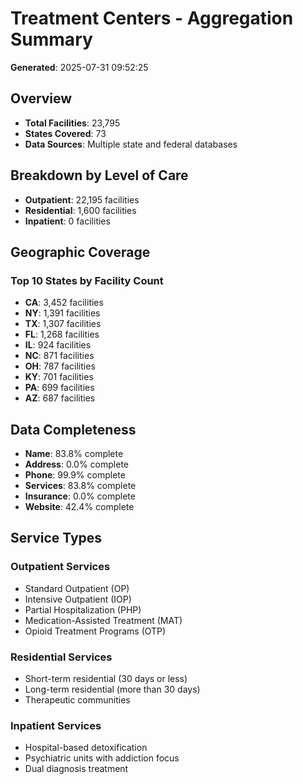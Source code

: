 # Treatment Centers - Aggregation Summary

**Generated**: 2025-07-31 09:52:25

## Overview
- **Total Facilities**: 23,795
- **States Covered**: 73
- **Data Sources**: Multiple state and federal databases

## Breakdown by Level of Care
- **Outpatient**: 22,195 facilities
- **Residential**: 1,600 facilities
- **Inpatient**: 0 facilities

## Geographic Coverage
### Top 10 States by Facility Count
- **CA**: 3,452 facilities
- **NY**: 1,391 facilities
- **TX**: 1,307 facilities
- **FL**: 1,268 facilities
- **IL**: 924 facilities
- **NC**: 871 facilities
- **OH**: 787 facilities
- **KY**: 701 facilities
- **PA**: 699 facilities
- **AZ**: 687 facilities

## Data Completeness
- **Name**: 83.8% complete
- **Address**: 0.0% complete
- **Phone**: 99.9% complete
- **Services**: 83.8% complete
- **Insurance**: 0.0% complete
- **Website**: 42.4% complete

## Service Types
### Outpatient Services
- Standard Outpatient (OP)
- Intensive Outpatient (IOP)
- Partial Hospitalization (PHP)
- Medication-Assisted Treatment (MAT)
- Opioid Treatment Programs (OTP)

### Residential Services
- Short-term residential (30 days or less)
- Long-term residential (more than 30 days)
- Therapeutic communities

### Inpatient Services
- Hospital-based detoxification
- Psychiatric units with addiction focus
- Dual diagnosis treatment
